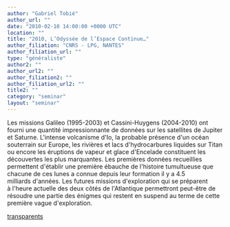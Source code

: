```yaml
---
author: "Gabriel Tobié"
author_url: ""
date: "2010-02-10 14:00:00 +0000 UTC"
location: ""
title: "2010, L’Odyssée de l’Espace Continue…"
author_filiation: "CNRS - LPG, NANTES"
author_filiation_url: ""
type: "généraliste"
author2: ""
author_url2: ""
author_filiation2: ""
author_filiation_url2: ""
title2: ""
category: "seminar" 
layout: "seminar"
---
```

Les missions Galileo (1995-2003) et Cassini-Huygens (2004-2010) ont fourni une quantité impressionnante de données sur les satellites de Jupiter et Saturne. L'intense volcanisme d'Io, la probable présence d'un océan souterrain sur Europe, les rivières et lacs d'hydrocarbures liquides sur Titan ou encore les éruptions de vapeur et glace d'Encelade constituent les découvertes les plus marquantes. Les premières données recueillies permettent d'établir une première ébauche de l'histoire tumultueuse que chacune de ces lunes a connue depuis leur formation il y a 4.5 milliards d'années. Les futures missions d'exploration qui se préparent à l'heure actuelle des deux côtés de l'Atlantique permettront peut-être de résoudre une partie des énigmes qui restent en suspend au terme de cette première vague d'exploration.

[transparents](images/Communication/seminaires/GabrielTobie.pdf)
